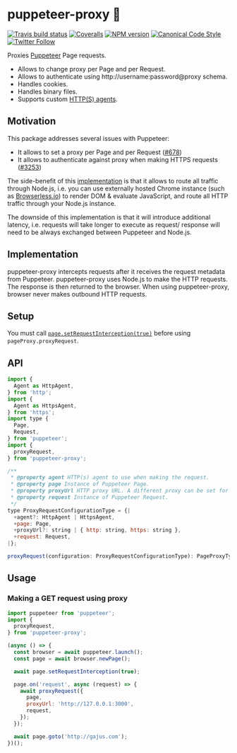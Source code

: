 # puppeteer-proxy 🎎

[![Travis build status](http://img.shields.io/travis/gajus/puppeteer-proxy/master.svg?style=flat-square)](https://travis-ci.org/gajus/puppeteer-proxy)
[![Coveralls](https://img.shields.io/coveralls/gajus/puppeteer-proxy.svg?style=flat-square)](https://coveralls.io/github/gajus/puppeteer-proxy)
[![NPM version](http://img.shields.io/npm/v/puppeteer-proxy.svg?style=flat-square)](https://www.npmjs.org/package/puppeteer-proxy)
[![Canonical Code Style](https://img.shields.io/badge/code%20style-canonical-blue.svg?style=flat-square)](https://github.com/gajus/canonical)
[![Twitter Follow](https://img.shields.io/twitter/follow/kuizinas.svg?style=social&label=Follow)](https://twitter.com/kuizinas)

Proxies [Puppeteer](https://github.com/puppeteer/puppeteer) Page requests.

* Allows to change proxy per Page and per Request.
* Allows to authenticate using http://username:password@proxy schema.
* Handles cookies.
* Handles binary files.
* Supports custom [HTTP(S) agents](https://nodejs.org/api/http.html#http_class_http_agent).

## Motivation

This package addresses several issues with Puppeteer:

* It allows to set a proxy per Page and per Request ([#678](https://github.com/puppeteer/puppeteer/issues/678))
* It allows to authenticate against proxy when making HTTPS requests ([#3253](https://github.com/puppeteer/puppeteer/issues/3253))

The side-benefit of this [implementation](#implementation) is that it allows to route all traffic through Node.js, i.e. you can use externally hosted Chrome instance (such as [Browserless.io](https://www.browserless.io/)) to render DOM & evaluate JavaScript, and route all HTTP traffic through your Node.js instance.

The downside of this implementation is that it will introduce additional latency, i.e. requests will take longer to execute as request/ response will need to be always exchanged between Puppeteer and Node.js.

## Implementation

puppeteer-proxy intercepts requests after it receives the request metadata from Puppeteer. puppeteer-proxy uses Node.js to make the HTTP requests. The response is then returned to the browser. When using puppeteer-proxy, browser never makes outbound HTTP requests.

## Setup

You must call [`page.setRequestInterception(true)`](https://pptr.dev/#?product=Puppeteer&version=v2.1.0&show=api-pagesetrequestinterceptionvalue) before using `pageProxy.proxyRequest`.

## API

```js
import {
  Agent as HttpAgent,
} from 'http';
import {
  Agent as HttpsAgent,
} from 'https';
import type {
  Page,
  Request,
} from 'puppeteer';
import {
  proxyRequest,
} from 'puppeteer-proxy';

/**
 * @property agent HTTP(s) agent to use when making the request.
 * @property page Instance of Puppeteer Page.
 * @property proxyUrl HTTP proxy URL. A different proxy can be set for each request.
 * @property request Instance of Puppeteer Request.
 */
type ProxyRequestConfigurationType = {|
  +agent?: HttpAgent | HttpsAgent,
  +page: Page,
  +proxyUrl?: string | { http: string, https: string },
  +request: Request,
|};

proxyRequest(configuration: ProxyRequestConfigurationType): PageProxyType;

```

## Usage

### Making a GET request using proxy

```js
import puppeteer from 'puppeteer';
import {
  proxyRequest,
} from 'puppeteer-proxy';

(async () => {
  const browser = await puppeteer.launch();
  const page = await browser.newPage();

  await page.setRequestInterception(true);

  page.on('request', async (request) => {
    await proxyRequest({
      page,
      proxyUrl: 'http://127.0.0.1:3000',
      request,
    });
  });

  await page.goto('http://gajus.com');
})();

```
